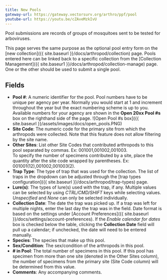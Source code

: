 ```yaml
---
title: New Pools
gateway-url: https://gateway.vectorsurv.org/arthro/ppf/pool
youtube-url: https://youtu.be/cZAveMzkIvU
---
```


Pool submissions are records of groups of mosquitoes sent to be tested for arboviruses.

This page serves the same purpose as the optional pool entry form on the [new collection]({{ site.baseurl }}/docs/arthropod/collection) page. Pools entered here can be linked back to a specific collection from the [Collection Management]({{ site.baseur1 }}/docs/arthropod/collection-manage) page. One or the other should be used to submit a single pool.

## Fields

- **Pool #**: A numeric identifier for the pool. Pool numbers have to be unique per agency per year. Normally you would start at 1 and increment throughout the year but the exact numbering scheme is up to you. Available numbers for your agency are shown in the **Open 20xx Pool #s** box on the righthand side of the page.
  ![Open Pool #s box]({{ site.baseurl }}/assets/images/docs/open_pools.PNG)
- **Site Code**: The numeric code for the primary site from which the arthropods were collected. Note that this feature does not allow filtering by the site name.
- **Other Sites**: List other Site Codes that contributed arthropods to this pool separated by commas. Ex: 001001,001002,001003.  
  To specify the number of specimens contributed by a site, place the quantity after the site code wrapped by parentheses. Ex: 001001(12),001002,001003(2).
- **Trap Type**: The type of trap that was used for the collection. The list of traps in the dropdown can be adjusted through the [trap types configuration]({{ site.baseurl }}/docs/arthropod/trap-types) page.
- **Lure(s)**: The types of lure(s) used with the trap, if any. Multiple values can be selected by using _CTRL/CMD/SHIFT_ keys while selecting values. _Unspecified_ and _None_ can only be selected individually.
- **Collection Date**: The date the trap was picked up. If a trap was left for multiple nights, enter the last day the trap was in the field. Date format is based on the settings under [Account Preferences]({{ site.baseurl }}/docs/settings/account-preferences). If the _Enable calendar for dates_ box is checked below the table, clicking the **Collection Date** field will pull up a calendar; if unchecked, the date will need to be entered manually.
- **Species**: The species that make up this pool.
- **Sex/Condition**: The sex/condition of the arthropods in this pool.
- **# in Pool**: The total number of specimens in this pool. If this pool has specimen from more than one site (denoted in the Other Sites column), the number of specimens from the primary site (Site Code column) will be determined from this value.
- **Comments**: Any accompanying comments.
